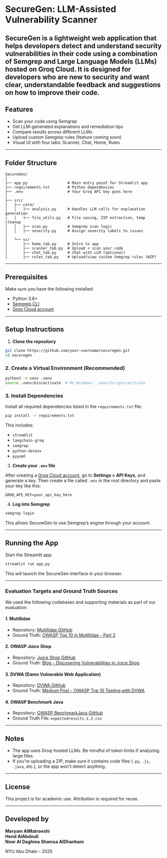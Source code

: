 # SecureGen: LLM-Assisted Vulnerability Scanner

SecureGen is a lightweight web application that helps developers detect and understand security vulnerabilities in their code using a combination of Semgrep and Large Language Models (LLMs) hosted on Groq Cloud. It is designed for developers who are new to security and want clear, understandable feedback and suggestions on how to improve their code.
---

## Features

- Scan your code using Semgrep
- Get LLM-generated explanations and remediation tips
- Compare results across different LLMs
- Upload custom Semgrep rules (feature coming soon)
- Visual UI with four tabs: Scanner, Chat, Home, Rules

---

## Folder Structure

```
SecureGen/
│
├── app.py                  # Main entry point for Streamlit app
├── requirements.txt        # Python dependencies
├── .env                    # Your Groq API key goes here
│
├── src/
│   ├── core/
│   │   ├── analysis.py     # Handles LLM calls for explanation generation
│   │   ├── file_utils.py   # File saving, ZIP extraction, temp cleanup
│   │   ├── scan.py         # Semgrep scan logic
│   │   ├── severity.py     # Assign severity labels to issues
│
│   └── ui/
│       ├── home_tab.py     # Intro to app
│       ├── scanner_tab.py  # Upload + scan your code
│       ├── chat_tab.py     # Chat with LLM (optional)
│       ├── rules_tab.py    # Upload/view custom Semgrep rules (WIP)
```

---

## Prerequisites

Make sure you have the following installed:

- Python 3.8+
- [Semgrep CLI](https://semgrep.dev/docs/semgrep-cli/install/)
- [Groq Cloud account](https://console.groq.com/home)

---

## Setup Instructions

1. **Clone the repository**

```bash
git clone https://github.com/your-username/securegen.git
cd securegen
```

### 2. Create a Virtual Environment (Recommended)

```bash
python3 -m venv .venv
source .venv/bin/activate  # On Windows: .venv\Scripts\activate
```

### 3. Install Dependencies

Install all required dependencies listed in the `requirements.txt` file:

```bash
pip install -r requirements.txt
```

This includes:
- `streamlit`
- `langchain-groq`
- `semgrep`
- `python-dotenv`
- `pyyaml`


3. **Create your `.env` file**

After creating a [Groq Cloud account](https://console.groq.com/), go to **Settings > API Keys**, and generate a key. Then create a file called `.env` in the root directory and paste your key like this:

```
GROQ_API_KEY=your_api_key_here
```

4. **Log into Semgrep**

```bash
semgrep login
```

This allows SecureGen to use Semgrep’s engine through your account.

---

## Running the App

Start the Streamlit app:

```bash
streamlit run app.py
```

This will launch the SecureGen interface in your browser.

---

### Evaluation Targets and Ground Truth Sources

We used the following codebases and supporting materials as part of our evaluation:

#### 1. Mutillidae
- Repository: [Mutillidae GitHub](https://github.com/webpwnized/mutillidae/blob/73d6a092a1cc74580775b2ee510926fa81d0b46d/src/classes/MySQLHandler.php#L144)
- Ground Truth: [OWASP Top 10 in Mutillidae - Part 2](https://mislusnys.github.io/post/2015-02-06-owasp-top-10-in-mutillidae-part-2/)

#### 2. OWASP Juice Shop
- Repository: [Juice Shop GitHub](https://github.com/juice-shop/juice-shop)
- Ground Truth: [Blog - Discovering Vulnerabilities in Juice Shop](https://infosecwriteups.com/hacking-owasp-juice-shop-part-1-discovering-vulnerabilities-b85e974fb3e5)

#### 3. DVWA (Damn Vulnerable Web Application)
- Repository: [DVWA GitHub](https://github.com/digininja/DVWA)
- Ground Truth: [Medium Post - OWASP Top 10 Testing with DVWA](https://medium.com/@rajasaud260/mastering-web-security-testing-owasp-top-10-with-dvwa-814b0d43422e)

#### 4. OWASP Benchmark Java
- Repository: [OWASP BenchmarkJava GitHub](https://github.com/OWASP-Benchmark/BenchmarkJava/tree/master)
- Ground Truth File: `expectedresults-1.2.csv`

---
## Notes

- The app uses Groq-hosted LLMs. Be mindful of token limits if analyzing large files.
- If you're uploading a ZIP, make sure it contains code files (`.py`, `.js`, `.java`, etc.), or the app won't detect anything.

---

## License

This project is for academic use. Attribution is required for reuse.

---

## Developed by

**Maryam AlMatrooshi**  
**Hend AlAbdouli**  
**Noor Al Daghma**
**Shamsa AlDhanhani**  

NYU Abu Dhabi – 2025
